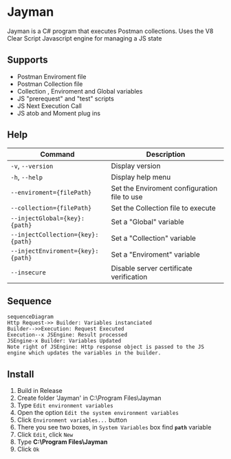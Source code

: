 # Jayman

Jayman is a C# program that executes Postman collections.
Uses the V8 Clear Script Javascript engine for managing a JS state

## Supports

* Postman Enviroment file
* Postman Collection file
* Collection , Enviroment and Global variables 
* JS "prerequest" and "test" scripts 
* JS Next Execution Call
* JS atob and Moment plug ins

## Help

| Command | Description |
|--|--|
| `-v`, `--version` | Display version |
| `-h`, `--help` | Display help menu |
| `--enviroment={filePath}` | Set the Enviroment configuration file to use |
| `--collection={filePath}` | Set the Collection file to execute |
| `--injectGlobal={key}:{path}` | Set a "Global" variable |
| `--injectCollection={key}:{path}` | Set a "Collection" variable |
| `--injectEnviroment={key}:{path}` | Set a "Enviroment" variable |
| `--insecure` | Disable server certificate verification |

## Sequence

```mermaid
sequenceDiagram
Http Request->> Builder: Variables instanciated
Builder-->>Execution: Request Executed
Execution--x JSEngine: Result processed
JSEngine-x Builder: Variables Updated
Note right of JSEngine: Http response object is passed to the JS engine which updates the variables in the builder.
```
## Install

 1. Build in Release
 2. Create folder 'Jayman' in C:\Program Files\Jayman
 3.  Type  `Edit environment variables`
4.  Open the option  `Edit the system environment variables`
5.  Click  `Environment variables...`  button
6.  There you see two boxes, in  `System Variables`  box find  **`path`**  variable
7.  Click  `Edit`, click  `New`
9.  Type   **C:\Program Files\Jayman**
8.  Click  `Ok` 
